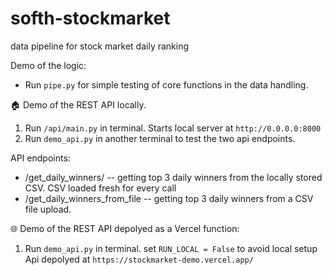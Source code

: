 # softh-stockmarket
data pipeline for stock market daily ranking

Demo of the logic:
- Run `pipe.py` for simple testing of core functions in the data handling. 

🏠 Demo of the REST API locally.
1. Run `/api/main.py` in terminal. Starts local server at `http://0.0.0.0:8000`
2. Run `demo_api.py` in another terminal to test the two api endpoints.

API endpoints:
- /get_daily_winners/ -- getting top 3 daily winners from the locally stored CSV. CSV loaded fresh for every call
- /get_daily_winners_from_file -- getting top 3 daily winners from a CSV file upload.


🌐 Demo of the REST API depolyed as a Vercel function:
1. Run `demo_api.py` in terminal. set `RUN_LOCAL = False` to avoid local setup
Api depolyed at `https://stockmarket-demo.vercel.app/`
